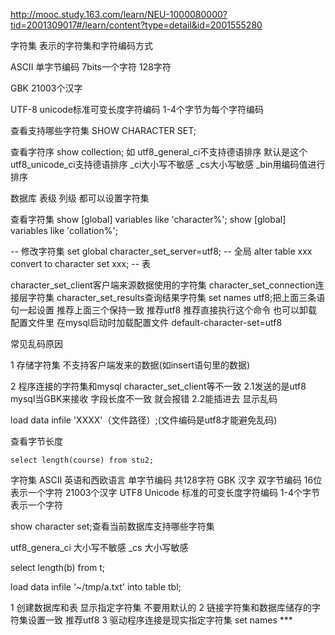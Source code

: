 http://mooc.study.163.com/learn/NEU-1000080000?tid=2001309017#/learn/content?type=detail&id=2001555280

字符集 表示的字符集和字符编码方式

ASCII 单字节编码 7bits一个字符 128字符

GBK 21003个汉字

UTF-8 unicode标准可变长度字符编码 1-4个字节为每个字符编码

查看支持哪些字符集
SHOW CHARACTER SET;

查看字符序
show collection;
如
utf8_general_ci不支持德语排序 默认是这个
utf8_unicode_ci支持德语排序
_ci大小写不敏感 _cs大小写敏感 _bin用编码值进行排序

数据库 表级 列级 都可以设置字符集


查看字符集
show [global] variables like 'character%';
show [global] variables like 'collation%';

-- 修改字符集
set global character_set_server=utf8; -- 全局
alter table xxx convert to character set xxx; -- 表

character_set_client客户端来源数据使用的字符集
character_set_connection连接层字符集
character_set_results查询结果字符集
set names utf8;把上面三条语句一起设置 推荐上面三个保持一致 推荐utf8 推荐直接执行这个命令
也可以卸载配置文件里 在mysql启动时加载配置文件 default-character-set=utf8


常见乱码原因

1 存储字符集 不支持客户端发来的数据(如insert语句里的数据)

2 程序连接的字符集和mysql character_set_client等不一致
2.1发送的是utf8 mysql当GBK来接收 字段长度不一致 就会报错
2.2能插进去 显示乱码

load data infile 'XXXX'（文件路径）;(文件编码是utf8才能避免乱码)

查看字节长度
```
select length(course) from stu2;
```

字符集
ASCII 英语和西欧语言 单字节编码 共128字符
GBK   汉字 双字节编码 16位表示一个字符 21003个汉字
UTF8 Unicode 标准的可变长度字符编码 1-4个字节表示一个字符

show character set;查看当前数据库支持哪些字符集

utf8_genera_ci  大小写不敏感
_cs 大小写敏感

 select length(b) from t;

load data infile '~/tmp/a.txt' into table tbl;

1 创建数据库和表 显示指定字符集 不要用默认的
2 链接字符集和数据库储存的字符集设置一致 推荐utf8
3 驱动程序连接是现实指定字符集 set names ***











